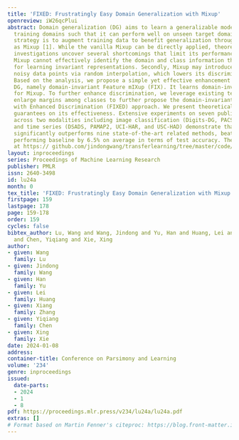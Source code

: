 ```yaml
---
title: 'FIXED: Frustratingly Easy Domain Generalization with Mixup'
openreview: iW26qcPlui
abstract: Domain generalization (DG) aims to learn a generalizable model from multiple
  training domains such that it can perform well on unseen target domains. A popular
  strategy is to augment training data to benefit generalization through methods such
  as Mixup [1]. While the vanilla Mixup can be directly applied, theoretical and empirical
  investigations uncover several shortcomings that limit its performance. Firstly,
  Mixup cannot effectively identify the domain and class information that can be used
  for learning invariant representations. Secondly, Mixup may introduce synthetic
  noisy data points via random interpolation, which lowers its discrimination capability.
  Based on the analysis, we propose a simple yet effective enhancement for Mixup-based
  DG, namely domain-invariant Feature mIXup (FIX). It learns domain-invariant representations
  for Mixup. To further enhance discrimination, we leverage existing techniques to
  enlarge margins among classes to further propose the domain-invariant Feature MIXup
  with Enhanced Discrimination (FIXED) approach. We present theoretical insights about
  guarantees on its effectiveness. Extensive experiments on seven public datasets
  across two modalities including image classification (Digits-DG, PACS, Office-Home)
  and time series (DSADS, PAMAP2, UCI-HAR, and USC-HAD) demonstrate that our approach
  significantly outperforms nine state-of-the-art related methods, beating the best
  performing baseline by 6.5% on average in terms of test accuracy. The code is available
  at https:// github.com/jindongwang/transferlearning/tree/master/code/deep/fixed.
layout: inproceedings
series: Proceedings of Machine Learning Research
publisher: PMLR
issn: 2640-3498
id: lu24a
month: 0
tex_title: 'FIXED: Frustratingly Easy Domain Generalization with Mixup'
firstpage: 159
lastpage: 178
page: 159-178
order: 159
cycles: false
bibtex_author: Lu, Wang and Wang, Jindong and Yu, Han and Huang, Lei and Zhang, Xiang
  and Chen, Yiqiang and Xie, Xing
author:
- given: Wang
  family: Lu
- given: Jindong
  family: Wang
- given: Han
  family: Yu
- given: Lei
  family: Huang
- given: Xiang
  family: Zhang
- given: Yiqiang
  family: Chen
- given: Xing
  family: Xie
date: 2024-01-08
address:
container-title: Conference on Parsimony and Learning
volume: '234'
genre: inproceedings
issued:
  date-parts:
  - 2024
  - 1
  - 8
pdf: https://proceedings.mlr.press/v234/lu24a/lu24a.pdf
extras: []
# Format based on Martin Fenner's citeproc: https://blog.front-matter.io/posts/citeproc-yaml-for-bibliographies/
---
```

